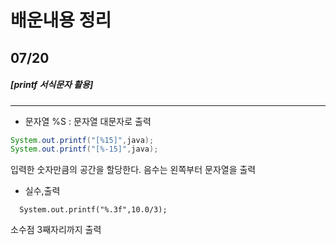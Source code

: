 # 배운내용 정리

## 07/20

##### [printf 서식문자 활용]

---------------
+ 문자열
%S : 문자열 대문자로 출력

```java
System.out.printf("[%15]",java);
System.out.printf("[%-15]",java);
```
입력한 숫자만큼의 공간을 할당한다. 음수는 왼쪽부터 문자열을 출력

+ 실수,출력
```
  System.out.printf("%.3f",10.0/3);
```
소수점 3째자리까지 출력


